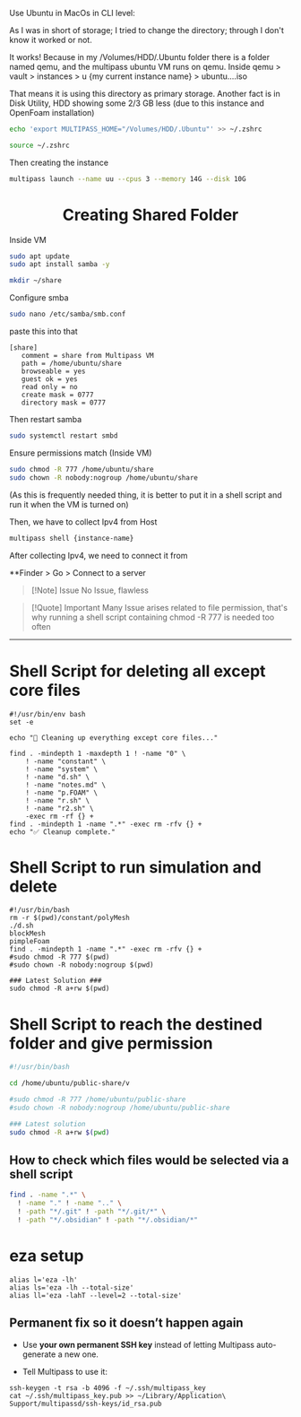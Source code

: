 Use Ubuntu in MacOs in CLI level:

As I was in short of storage; I tried to change the directory; through I don't know it worked or not. 

It works! Because in my /Volumes/HDD/.Ubuntu folder there is a folder named qemu, and the multipass ubuntu VM runs on qemu. Inside qemu > vault > instances > u {my current instance name} > ubuntu....iso

That means it is using this directory as primary storage. Another fact is in Disk Utility, HDD showing some 2/3 GB less (due to this instance and OpenFoam installation)

```zsh
echo 'export MULTIPASS_HOME="/Volumes/HDD/.Ubuntu"' >> ~/.zshrc
```

```zsh
source ~/.zshrc
```

Then creating the instance

```zsh
multipass launch --name uu --cpus 3 --memory 14G --disk 10G
```


<h1><center>Creating Shared Folder</center></h1>
Inside VM

```bash
sudo apt update
sudo apt install samba -y
```

```bash
mkdir ~/share
```

Configure smba
```bash
sudo nano /etc/samba/smb.conf
```

paste this into that

```
[share]
   comment = share from Multipass VM
   path = /home/ubuntu/share
   browseable = yes
   guest ok = yes
   read only = no
   create mask = 0777
   directory mask = 0777
```

Then restart samba

```bash
sudo systemctl restart smbd
```

Ensure permissions match (Inside VM)
```bash
sudo chmod -R 777 /home/ubuntu/share
sudo chown -R nobody:nogroup /home/ubuntu/share
```
(As this is frequently needed thing, it is better to put it in a shell script and run it when the VM is turned on)

Then, we have to collect Ipv4 from Host

```zsh
multipass shell {instance-name}
```

After collecting Ipv4, we need to connect it from 

**Finder > Go > Connect to a server 

>[!Note] Issue
>No Issue, flawless

>[!Quote] Important
>Many Issue arises related to file permission, that's why running a shell script containing chmod -R 777 is needed too often

***

# Shell Script for deleting all except core files

```shell
#!/usr/bin/env bash
set -e

echo "🧹 Cleaning up everything except core files..."

find . -mindepth 1 -maxdepth 1 ! -name "0" \
    ! -name "constant" \
    ! -name "system" \
    ! -name "d.sh" \
    ! -name "notes.md" \
    ! -name "p.FOAM" \
    ! -name "r.sh" \
    ! -name "r2.sh" \
    -exec rm -rf {} +
find . -mindepth 1 -name ".*" -exec rm -rfv {} +
echo "✅ Cleanup complete."
```

# Shell Script to run simulation and delete 

```shell
#!/usr/bin/bash
rm -r $(pwd)/constant/polyMesh
./d.sh
blockMesh
pimpleFoam
find . -mindepth 1 -name ".*" -exec rm -rfv {} +
#sudo chmod -R 777 $(pwd)
#sudo chown -R nobody:nogroup $(pwd)

### Latest Solution ###
sudo chmod -R a+rw $(pwd)
```

# Shell Script to reach the destined folder and give permission

```zsh                                 
#!/usr/bin/bash

cd /home/ubuntu/public-share/v

#sudo chmod -R 777 /home/ubuntu/public-share
#sudo chown -R nobody:nogroup /home/ubuntu/public-share

### Latest solution
sudo chmod -R a+rw $(pwd)
```


## How to check which files would be selected via a shell script

```zsh
find . -name ".*" \
  ! -name "." ! -name ".." \
  ! -path "*/.git" ! -path "*/.git/*" \
  ! -path "*/.obsidian" ! -path "*/.obsidian/*"
```


# eza setup
```
alias l='eza -lh'
alias ls='eza -lh --total-size'
alias ll='eza -lahT --level=2 --total-size'
```

## **Permanent fix so it doesn’t happen again**

- Use **your own permanent SSH key** instead of letting Multipass auto-generate a new one.
    
- Tell Multipass to use it:

```
ssh-keygen -t rsa -b 4096 -f ~/.ssh/multipass_key
cat ~/.ssh/multipass_key.pub >> ~/Library/Application\ Support/multipassd/ssh-keys/id_rsa.pub
```


